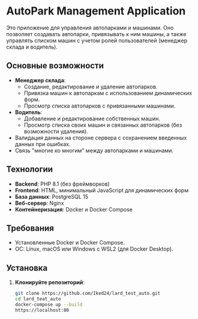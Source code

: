 # AutoPark Management Application

Это приложение для управления автопарками и машинами. Оно позволяет создавать автопарки, привязывать к ним машины, а также управлять списком машин с учетом ролей пользователей (менеджер склада и водитель).

## Основные возможности
- **Менеджер склада**:
  - Создание, редактирование и удаление автопарков.
  - Привязка машин к автопаркам с использованием динамических форм.
  - Просмотр списка автопарков с привязанными машинами.
- **Водитель**:
  - Добавление и редактирование собственных машин.
  - Просмотр списка своих машин и связанных автопарков (без возможности удаления).
- Валидация данных на стороне сервера с сохранением введенных данных при ошибках.
- Связь "многие ко многим" между автопарками и машинами.

## Технологии
- **Backend**: PHP 8.1 (без фреймворков)
- **Frontend**: HTML, минимальный JavaScript для динамических форм
- **База данных**: PostgreSQL 15
- **Веб-сервер**: Nginx
- **Контейнеризация**: Docker и Docker Compose

## Требования
- Установленные Docker и Docker Compose.
- ОС: Linux, macOS или Windows с WSL2 (для Docker Desktop).

## Установка
1. **Клонируйте репозиторий**:
   ```bash
   git clone https://github.com/Iked24/lard_test_auto.git
   cd lard_teat_auto
   docker-compose up --build
   https://localhost:80

